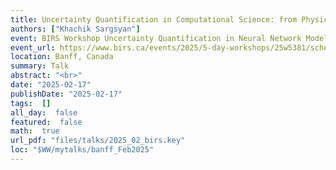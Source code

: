 ```yaml
---
title: Uncertainty Quantification in Computational Science: from Physical Models to Neural Networks
authors: ["Khachik Sargsyan"]
event: BIRS Workshop Uncertainty Quantification in Neural Network Models
event_url: https://www.birs.ca/events/2025/5-day-workshops/25w5381/schedule
location: Banff, Canada
summary: Talk
abstract: "<br>"
date: "2025-02-17"
publishDate: "2025-02-17"
tags:  []
all_day:  false
featured:  false
math:  true
url_pdf: "files/talks/2025_02_birs.key"
loc: "$WW/mytalks/banff_Feb2025"
---
```

